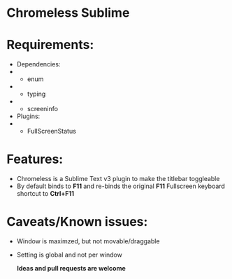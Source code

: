 # Chromeless Sublime



# Requirements:

* Dependencies:
* * enum
* * typing
* * screeninfo
* Plugins:
* * FullScreenStatus

# Features:
* Chromeless is a Sublime Text v3 plugin to make the titlebar toggleable
* By default binds to **F11** and re-binds the original **F11** Fullscreen keyboard shortcut to **Ctrl+F11**

# Caveats/Known issues:
* Window is maximzed, but not movable/draggable
* Setting is global and not per window




	**Ideas and pull requests are welcome**


